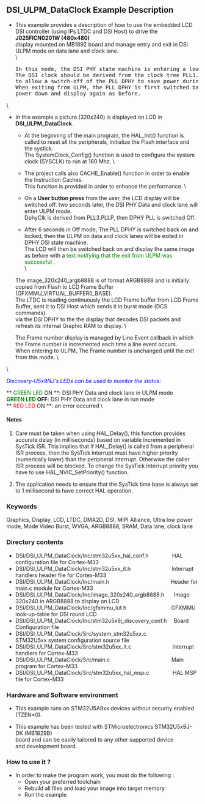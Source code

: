 ## <b>DSI_ULPM_DataClock Example Description</b>


-   This example provides a description of how to use the embedded LCD DSI controller (using IPs LTDC and DSI Host) to drive the **J025FlCN0201W (480x480)**   
    display mounted on MB1892 board and manage entry and exit in DSI ULPM mode on data lane and clock lane.  
 \

	<pre>
    In this mode, the DSI PHY state machine is entering a low power state on data lane and clock lane.  
    The DSI clock should be derived from the clock tree PLL3.PLLP (ck_plldsi) with a 62.5 MHz clock for instance  
    to allow a switch-off of the PLL DPHY to save power during the ULPM phase.  
    When exiting from ULPM, the PLL DPHY is first switched back on and locked, then the DSI DPHY will exit  
    power down and display again as before.</pre>
 \

-   In this example a picture (320x240) is displayed on LCD in **DSI_ULPM_DataClock**.

    - At the beginning of the main program, the HAL_Init() function is called to reset all the peripherals, initialize the Flash interface and the systick.    
      The SystemClock_Config() function is used to configure the system clock (SYSCLK) to run at 160 Mhz.
\

    - The project calls also CACHE_Enable() function in order to enable the Instruction Caches.   
      This function is provided in order to enhance the performance.
\

    - On a **User button press** from the user, the LCD display will be switched off. two seconds later, the DSI PHY Data and clock lane will enter ULPM mode.   
      DphyClk is derived from PLL3.PLLP, then DPHY PLL is switched Off.

    - After 6 seconds in Off mode, The PLL DPHY is switched back on and locked, then the ULPM on data and clock lanes will be exited in DPHY DSI state machine.  
      The LCD will then be switched back on and display the same image as before with a <span style="color: green"> text notifying that the exit from ULPM was successful </span>.  
\


    The image_320x240_argb8888 is of format ARGB8888 and is initially copied from Flash to LCD Frame Buffer (GFXMMU_VIRTUAL_BUFFER0_BASE).  
    The LTDC is reading continuously the LCD Frame buffer from LCD Frame Buffer, sent it to DSI Host which sends it in burst mode (DCS commands)  
    via the DSI DPHY to the the display that decodes DSI packets and refresh its internal Graphic RAM to display.
\

    The Frame number display is managed by Line Event callback in which the Frame number is incremented each time a line event occurs.  
	When entering to ULPM, The Frame number is unchanged until the exit from this mode.
\

\

*<span style="color: blue"> Discovery-U5x9NJ's LEDs can be used to monitor the status:</span>*	

**<span style="color: green"> GREEN LED </span> ON **: DSI PHY Data and clock lane in ULPM mode   
**<span style="color: green"> GREEN LED </span> OFF**: DSI PHY Data and clock lane in run mode  
**<span style="color: red"> RED LED </span> ON **: an error occurred
\

#### <b>Notes</b>
 1. Care must be taken when using HAL_Delay(), this function provides accurate delay (in milliseconds)
    based on variable incremented in SysTick ISR. This implies that if HAL_Delay() is called from
    a peripheral ISR process, then the SysTick interrupt must have higher priority (numerically lower)
    than the peripheral interrupt. Otherwise the caller ISR process will be blocked.
    To change the SysTick interrupt priority you have to use HAL_NVIC_SetPriority() function.

 2. The application needs to ensure that the SysTick time base is always set to 1 millisecond
    to have correct HAL operation.

### <b>Keywords</b>

Graphics, Display, LCD, LTDC, DMA2D, DSI, MIPI Alliance, Ultra low power mode, Mode Video Burst, WVGA, ARGB8888, SRAM, Data lane, clock lane

### <b>Directory contents</b>

-   DSI/DSI_ULPM_DataClock/Inc/stm32u5xx_hal_conf.h&emsp; &emsp; &emsp; &nbsp; HAL configuration file for Cortex-M33
-   DSI/DSI_ULPM_DataClock/Inc/stm32u5xx_it.h&emsp; &emsp; &emsp; &emsp; &emsp; &emsp; Interrupt handlers header file for Cortex-M33
-   DSI/DSI_ULPM_DataClock/Inc/main.h&emsp; &emsp; &emsp; &emsp; &emsp; &emsp; &emsp; &emsp; &emsp; Header for main.c module for Cortex-M33
-   DSI/DSI_ULPM_DataClock/Inc/image_320x240_argb8888.h&emsp; &nbsp; Image 320x240 in ARGB8888 to display on LCD
-   DSI/DSI_ULPM_DataClock/Inc/gfxmmu_lut.h&emsp;&emsp;&emsp;&emsp;&emsp;&emsp;&emsp; &nbsp; &nbsp; GFXMMU look-up-table for DSI round LCD
-   DSI/DSI_ULPM_DataClock/Inc/stm32u5x9j_discovery_conf.h&emsp; Board Configuration file
-   DSI/DSI_ULPM_DataClock/Src/system_stm32u5xx.c&emsp; &emsp; &emsp; &emsp; STM32U5xx system configuration source file
-   DSI/DSI_ULPM_DataClock/Src/stm32u5xx_it.c&emsp; &emsp; &emsp; &emsp; &emsp; &emsp; Interrupt handlers for Cortex-M33
-   DSI/DSI_ULPM_DataClock/Src/main.c&emsp; &emsp; &emsp; &emsp; &emsp; &emsp; &emsp; &emsp; &emsp; Main program for Cortex-M33
-   DSI/DSI_ULPM_DataClock/Src/stm32u5xx_hal_msp.c&emsp; &emsp; &emsp; &nbsp; HAL MSP file for Cortex-M33

### <b>Hardware and Software environment</b>

-   This example runs on STM32U5A9xx devices without security enabled (TZEN=0).

-   This example has been tested with STMicroelectronics STM32U5x9J-DK (MB1829B)  
    board and can be easily tailored to any other supported device  
    and development board.

### <b>How to use it ?</b>

-   In order to make the program work, you must do the following :
    - Open your preferred toolchain
    - Rebuild all files and load your image into target memory
    - Run the example

